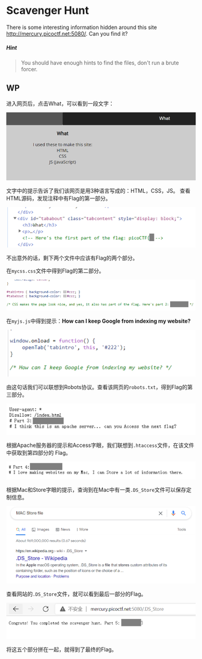 # Scavenger Hunt

There is some interesting information hidden around this site http://mercury.picoctf.net:5080/. Can you find it? 

##### Hint

> You should have enough hints to find the files, don't run a brute forcer.

## WP

进入网页后，点击What，可以看到一段文字：

![image-20210713130232596](Scavenger-Hunt.assets/image-20210713130232596.png)

文字中的提示告诉了我们该网页是用3种语言写成的：HTML，CSS，JS。 查看HTML源码，发现注释中有Flag的第一部分。

![image-20210713130439071](Scavenger-Hunt.assets/image-20210713130439071.png)

不出意外的话，剩下两个文件中应该有Flag的两个部分。

在`mycss.css`文件中得到Flag的第二部分。

![image-20210713130414562](Scavenger-Hunt.assets/image-20210713130414562.png)

在`myjs.js`中得到提示：**How can I keep Google from indexing my website?**

![image-20210713130455575](Scavenger-Hunt.assets/image-20210713130455575.png)

由这句话我们可以联想到Robots协议。查看该网页的`robots.txt`，得到Flag的第三部分。

![image-20210713130636221](Scavenger-Hunt.assets/image-20210713130636221.png)

根据Apache服务器的提示和Access字眼，我们联想到`.htaccess`文件，在该文件中获取到第四部分的 Flag。

![image-20210713130745680](Scavenger-Hunt.assets/image-20210713130745680.png)

根据Mac和Store字眼的提示，查询到在Mac中有一类`.DS_Store`文件可以保存定制信息。

![image-20210713130814337](Scavenger-Hunt.assets/image-20210713130814337.png)

查看网站的`.DS_Store`文件，就可以看到最后一部分的Flag。

![image-20210713130858798](Scavenger-Hunt.assets/image-20210713130858798.png)

将这五个部分拼在一起，就得到了最终的Flag。

